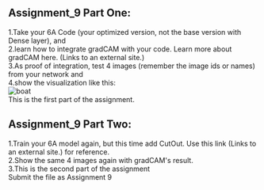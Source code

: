## Assignment_9 Part One:
1.Take your 6A Code (your optimized version, not the base version with Dense layer), and <br>
2.learn how to integrate gradCAM with your code. Learn more about gradCAM here. (Links to an external site.) <br>
3.As proof of integration, test 4 images (remember the image ids or names) from your network and <br>
4.show the visualization like this: <br>
![boat](https://user-images.githubusercontent.com/49491447/60386948-12b5a700-9aba-11e9-8f18-c6893626d07b.jpg)<br>
This is the first part of the assignment. 

## Assignment_9 Part Two:
1.Train your 6A model again, but this time add CutOut. Use this link (Links to an external site.) for reference. <br>
2.Show the same 4 images again with gradCAM's result. <br>
3.This is the second part of the assignment <br>
Submit the file as Assignment 9<br>
